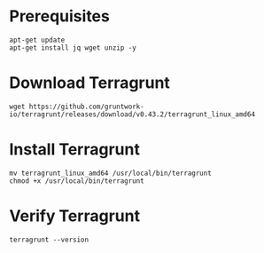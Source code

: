# Prerequisites
```
apt-get update
apt-get install jq wget unzip -y 
```

# Download Terragrunt 
```
wget https://github.com/gruntwork-io/terragrunt/releases/download/v0.43.2/terragrunt_linux_amd64
```

# Install Terragrunt 
```
mv terragrunt_linux_amd64 /usr/local/bin/terragrunt
chmod +x /usr/local/bin/terragrunt
```

# Verify Terragrunt
```
terragrunt --version
```






